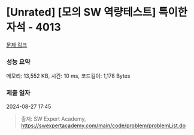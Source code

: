 # [Unrated] [모의 SW 역량테스트] 특이한 자석 - 4013 

[문제 링크](https://swexpertacademy.com/main/code/problem/problemDetail.do?contestProbId=AWIeV9sKkcoDFAVH) 

### 성능 요약

메모리: 13,552 KB, 시간: 10 ms, 코드길이: 1,178 Bytes

### 제출 일자

2024-08-27 17:45



> 출처: SW Expert Academy, https://swexpertacademy.com/main/code/problem/problemList.do